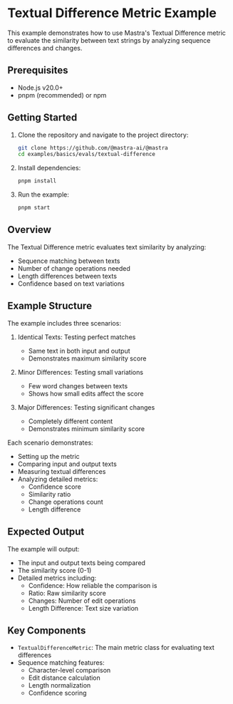 # Textual Difference Metric Example

This example demonstrates how to use Mastra's Textual Difference metric to evaluate the similarity between text strings by analyzing sequence differences and changes.

## Prerequisites

- Node.js v20.0+
- pnpm (recommended) or npm

## Getting Started

1. Clone the repository and navigate to the project directory:

   ```bash
   git clone https://github.com/@mastra-ai/@mastra
   cd examples/basics/evals/textual-difference
   ```

2. Install dependencies:

   ```bash
   pnpm install
   ```

3. Run the example:

   ```bash
   pnpm start
   ```

## Overview

The Textual Difference metric evaluates text similarity by analyzing:

- Sequence matching between texts
- Number of change operations needed
- Length differences between texts
- Confidence based on text variations

## Example Structure

The example includes three scenarios:

1. Identical Texts: Testing perfect matches
   - Same text in both input and output
   - Demonstrates maximum similarity score

2. Minor Differences: Testing small variations
   - Few word changes between texts
   - Shows how small edits affect the score

3. Major Differences: Testing significant changes
   - Completely different content
   - Demonstrates minimum similarity score

Each scenario demonstrates:

- Setting up the metric
- Comparing input and output texts
- Measuring textual differences
- Analyzing detailed metrics:
  - Confidence score
  - Similarity ratio
  - Change operations count
  - Length difference

## Expected Output

The example will output:

- The input and output texts being compared
- The similarity score (0-1)
- Detailed metrics including:
  - Confidence: How reliable the comparison is
  - Ratio: Raw similarity score
  - Changes: Number of edit operations
  - Length Difference: Text size variation

## Key Components

- `TextualDifferenceMetric`: The main metric class for evaluating text differences
- Sequence matching features:
  - Character-level comparison
  - Edit distance calculation
  - Length normalization
  - Confidence scoring

